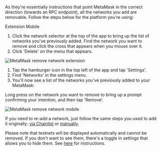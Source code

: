 As they're essentially instructions that point MetaMask in the correct direction (towards an RPC endpoint), all the networks you add are removable. Follow the steps below for the platform you're using: 




Extension Mobile


1. Click the network selector at the top of the app to bring up the list of networks you've previously added. Find the network you want to remove and click the cross that appears when you mouse over it.
2. Click 'Delete' on the menu that appears.


![MetaMask remove network extension](https://support.metamask.io/hc/article_attachments/15957948106267)




1. Tap the hamburger icon in the top left of the app and tap 'Settings'.
2. Find 'Networks' in the settings menu.
3. You'll now see a list of the networks you've previously added to your MetaMask:


Long press on the network you want to remove to bring up a prompt confirming your intention, and then tap 'Remove'. 


![MetaMask remove network mobile](https://support.metamask.io/hc/article_attachments/15957961405851)




If you need to re-add a network, just follow the same steps you used to add it originally: [via Chainlist](https://support.metamask.io/hc/en-us/articles/360058992772-Add-a-network-using-Chainlist-Extension-or-Mobile-) or [manually](https://support.metamask.io/hc/en-us/articles/360043227612-How-to-add-a-custom-network-RPC).


Please note that testnets will be displayed automatically and cannot be removed. If you don't want to see them, there's a toggle in settings that allows you to hide them. See [here](https://support.metamask.io/hc/en-us/articles/13946422437147) for instructions. 

